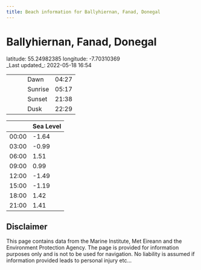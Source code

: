 ```yaml
---
title: Beach information for Ballyhiernan, Fanad, Donegal
---
```

# Ballyhiernan, Fanad, Donegal 

<div class="location-info">latitude: 55.24982385 longitude: -7.70310369</div>
<div class="met-eireann-warnings"></div>
_Last updated_: 2022-05-18 16:54

|   |   |   |   |   |
|---|---|---|---|---|
|   |   |   | Dawn  | 04:27 |
|   |   |   | Sunrise  | 05:17 |
|   |   |   | Sunset  | 21:38 |
|   |   |   | Dusk  | 22:29 |

<div></div>

|   | Sea Level  |
|---|---|
| 00:00 | -1.64 |
| 03:00 | -0.99 |
| 06:00 | 1.51 |
| 09:00 | 0.99 |
| 12:00 | -1.49 |
| 15:00 | -1.19 |
| 18:00 | 1.42 |
| 21:00 | 1.41 |

## Disclaimer

This page contains data from the Marine Institute,
Met Eireann and the Environment Protection Agency. The page is provided for
information purposes only and is not to be used for navigation. No liability
is assumed if information provided leads to personal injury etc...